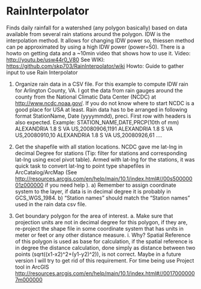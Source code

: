 # RainInterpolator
Finds daily rainfall for a watershed (any polygon basically) based on data available from several rain stations around the polygon. IDW is the interpolation method. It allows for changing IDW power so, thiessen method can pe approximated by using a high IDW power (power=50).
There is a howto on getting data and a ~10min video that shows how to use it.
Video: http://youtu.be/usw44r0_V80
See WIKI: https://github.com/skp703/RainInterpolator/wiki
Howto:
Guide to gather input to use Rain Interpolator

1)	Organize rain data in a CSV file.
For this example to compute IDW rain for Arlington County, VA. I got the data from rain gauges around the county from the National Climatic Data Center (NCDC) at http://www.ncdc.noaa.gov/. If you do not know where to start NCDC is a good place for USA at least. Rain data has to be arranged in following format StationName, Date (yyyymmdd), preci. First row with headers is also expected.
Example:
STATION_NAME,DATE,PRCP(10th of mm)
ALEXANDRIA 1.8 S VA US,20080906,1191
ALEXANDRIA 1.8 S VA US,20080910,10
ALEXANDRIA 1.8 S VA US,20080926,61
….

2)	Get the shapefile with all station locations.
NCDC gave me lat-lng in decimal Degree for stations (Tip: filter for stations and corresponding lat-lng using excel pivot table). Armed with lat-lng for the stations, it was quick task to convert lat-lng to point type shapefiles in ArcCatalog/ArcMap (See http://resources.arcgis.com/en/help/main/10.1/index.html#//00s50000001z000000 if you need help ).
a)	Remember to assign coordinate system to the layer, if data is in decimal degree it is probably in GCS_WGS_1984.
b)	“Station names” should match the “Station names” used in the rain data csv file.

3)	Get boundary polygon for the area of interest.
a.	Make sure that projection units are not in decimal degree for this polygon, if they are, re-project the shape file in some coordinate system that has units in meter or feet or any other distance measure.
i.	Why? Spatial Reference of this polygon is used as base for calculation, if the spatial reference is in degree the distance calculation, done simply as distance between two points (sqrt((x1-x2)^2+(y1-y2)^2)), is not correct. Maybe in a future version I will try to get rid of this requirement. For time being use Project tool in ArcGIS http://resources.arcgis.com/en/help/main/10.1/index.html#//00170000007m000000

